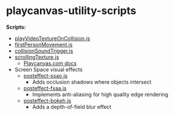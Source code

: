 # playcanvas-utility-scripts

**Scripts:**

- [playVideoTextureOnCollision.js](https://github.com/michael-collins/playcanvas-utility-scripts/blob/main/playVideoTextureOnCollision.js)
- [firstPersonMovement.js](https://github.com/michael-collins/playcanvas-utility-scripts/blob/main/firstPersonMovement.js)
- [collisionSoundTrigger.js](https://github.com/michael-collins/playcanvas-utility-scripts/blob/main/collisionSoundTrigger.js)
- [scrollingTexture.js](https://github.com/michael-collins/playcanvas-utility-scripts/blob/main/scrollingTexture.js)
  - [Playcanvas.com docs](https://dev-developer.playcanvas.com/en/tutorials/animated-textures/)
- Screen Space visual effects
  - [posteffect-ssao.js](https://github.com/michael-collins/playcanvas-utility-scripts/blob/main/posteffect-ssao.js)
    - Adds occlusion shadows where objects intersect
  - [posteffect-fxaa.js](https://github.com/michael-collins/playcanvas-utility-scripts/blob/main/posteffect-fxaa.js)
    - Implements anti-aliasing for high quality edge rendering
  - [posteffect-bokeh.js](https://github.com/michael-collins/playcanvas-utility-scripts/blob/main/posteffect-bokeh.js)
    - Adds a depth-of-field blur effect
